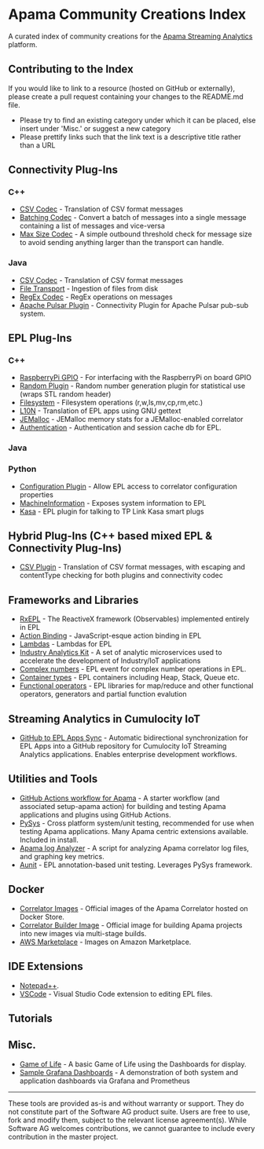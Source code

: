 # Apama Community Creations Index
A curated index of community creations for the [Apama Streaming Analytics](http://www.apamacommunity.com/) platform.

## Contributing to the Index
If you would like to link to a resource (hosted on GitHub or externally), please create a pull request containing your changes to the README.md file. 

- Please try to find an existing category under which it can be placed, else insert under 'Misc.' or suggest a new category
- Please prettify links such that the link text is a descriptive title rather than a URL

## Connectivity Plug-Ins
### C++
- [CSV Codec](https://github.com/himanshunandeshwar/apama-streaming-analytics-connectivityPlugin-CSVCodec-cpp) - Translation of CSV format messages
- [Batching Codec](https://github.com/mjj29/apama-batching-codec) - Convert a batch of messages into a single message containing a list of messages and vice-versa
- [Max Size Codec](https://github.com/mjj29/apama-maxsize-codec) - A simple outbound threshold check for message size to avoid sending anything larger than the transport can handle.

### Java
- [CSV Codec](https://github.com/SoftwareAG/apama-streaming-analytics-connectivity-CSVCodec) - Translation of CSV format messages
- [File Transport](https://github.com/SoftwareAG/apama-streaming-analytics-connectivity-FileTransport) - Ingestion of files from disk
- [RegEx Codec](https://github.com/SoftwareAG/apama-streaming-analytics-connectivity-RegExCodec) - RegEx operations on messages
- [Apache Pulsar Plugin](https://github.com/prabal77/ApachePulsarConnecitivityPlugin) - Connectivity Plugin for Apache Pulsar pub-sub system.

## EPL Plug-Ins
### C++
- [RaspberryPi GPIO](https://github.com/CallumAttryde/apama_GPIO) - For interfacing with the RaspberryPi on board GPIO
- [Random Plugin](https://github.com/mjj29/apama-random-plugin) - Random number generation plugin for statistical use (wraps STL random header)
- [Filesystem](https://github.com/CallumAttryde/apama_file_plugin) - Filesystem operations (r,w,ls,mv,cp,rm,etc.)
- [L10N](https://github.com/mjj29/apama-epl-l10n-plugin) - Translation of EPL apps using GNU gettext
- [JEMalloc](https://github.com/mjj29/apama-jemalloc-plugin) - JEMalloc memory stats for a JEMalloc-enabled correlator
- [Authentication](https://github.com/mjj29/apama-authentication-plugin) - Authentication and session cache db for EPL.

### Java

### Python
- [Configuration Plugin](https://github.com/mjj29/apama-configuration-plugin) - Allow EPL access to correlator configuration properties
- [MachineInformation](https://github.com/imog63/MachineInformation) - Exposes system information to EPL
- [Kasa](https://github.com/mjj29/apama-kasa-plugin) - EPL plugin for talking to TP Link Kasa smart plugs

## Hybrid Plug-Ins (C++ based mixed EPL & Connectivity Plug-Ins)
- [CSV Plugin](https://github.com/mjj29/apama-csv-plugin) - Translation of CSV format messages, with escaping and contentType checking for both plugins and connectivity codec

## Frameworks and Libraries
- [RxEPL](https://github.com/SoftwareAG/apama-rxepl) - The ReactiveX framework (Observables) implemented entirely in EPL
- [Action Binding](https://github.com/rpeach-sag/apama-action-binding) - JavaScript-esque action binding in EPL
- [Lambdas](https://github.com/SoftwareAG/apama-lambdas) - Lambdas for EPL
- [Industry Analytics Kit](https://github.com/SoftwareAG/apama-industry-analytics-kit) - A set of analytic microservices used to accelerate the development of Industry/IoT applications
- [Complex numbers](https://github.com/mjj29/apama-epl-complex) - EPL event for complex number operations in EPL.
- [Container types](https://github.com/mjj29/apama-epl-containers) - EPL containers including Heap, Stack, Queue etc.
- [Functional operators](https://github.com/mjj29/apama-epl-functional) - EPL libraries for map/reduce and other functional operators, generators and partial function evalution

## Streaming Analytics in Cumulocity IoT
- [GitHub to EPL Apps Sync](https://github.com/mjj29/streaminganalytics-github-sync) - Automatic bidirectional synchronization for EPL Apps into a GitHub repository for Cumulocity IoT Streaming Analytics applications. Enables enterprise development workflows.

## Utilities and Tools
- [GitHub Actions workflow for Apama](https://github.com/ApamaCommunity/.github) - A starter workflow (and associated setup-apama action) for building and testing Apama applications and plugins using GitHub Actions. 
- [PySys](https://pysys-test.github.io/pysys-test/) - Cross platform system/unit testing, recommended for use when testing Apama applications. Many Apama centric extensions available. Included in install.
- [Apama log Analyzer](https://github.com/ApamaCommunity/apama-log-analyzer) - A script for analyzing Apama correlator log files, and graphing key metrics.
- [Aunit](https://github.com/antoinewaugh/aunit) - EPL annotation-based unit testing. Leverages PySys framework.

## Docker
- [Correlator Images](https://hub.docker.com/_/apama-correlator) - Official images of the Apama Correlator hosted on Docker Store.
- [Correlator Builder Image](https://hub.docker.com/_/softwareag-apama-builder) - Official image for building Apama projects into new images via multi-stage builds.
- [AWS Marketplace](https://aws.amazon.com/marketplace/pp/B07KBHJ5NL?qid=1547210773784&sr=0-1&ref_=srh_res_product_title) - Images on Amazon Marketplace.

## IDE Extensions
- [Notepad++](https://github.com/rpeach-sag/apama-notepad-syntax).
- [VSCode](https://marketplace.visualstudio.com/items?itemName=CaribouJohn.apama-extensions) - Visual Studio Code extension to editing EPL files.

## Tutorials

## Misc.
- [Game of Life](https://github.com/nmfa/apama_life.git) - A basic Game of Life using the Dashboards for display.
- [Sample Grafana Dashboards](https://github.com/ChrisF999/Apama-Dashboard) - A demonstration of both system and application dashboards via Grafana and Prometheus


------------------------------
These tools are provided as-is and without warranty or support. They do not constitute part of the Software AG product suite. Users are free to use, fork and modify them, subject to the relevant license agreement(s). While Software AG welcomes contributions, we cannot guarantee to include every contribution in the master project.
